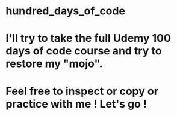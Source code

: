 # hundred_days_of_code

# I'll try to take the full Udemy 100 days of code course and try to restore my "mojo".
# Feel free to inspect or copy or practice with me ! Let's go !

